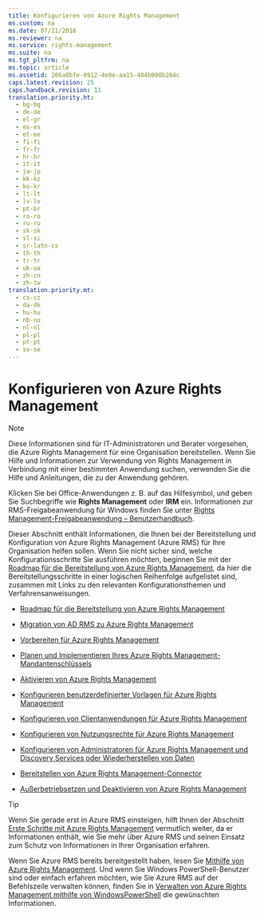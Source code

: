 ```yaml
---
title: Konfigurieren von Azure Rights Management
ms.custom: na
ms.date: 07/21/2016
ms.reviewer: na
ms.service: rights-management
ms.suite: na
ms.tgt_pltfrm: na
ms.topic: article
ms.assetid: 206a0bfe-0912-4e0e-aa15-484b000b264c
caps.latest.revision: 25
caps.handback.revision: 11
translation.priority.ht: 
  - bg-bg
  - de-de
  - el-gr
  - es-es
  - et-ee
  - fi-fi
  - fr-fr
  - hr-hr
  - it-it
  - ja-jp
  - kk-kz
  - ko-kr
  - lt-lt
  - lv-lv
  - pt-br
  - ro-ro
  - ru-ru
  - sk-sk
  - sl-si
  - sr-latn-cs
  - th-th
  - tr-tr
  - uk-ua
  - zh-cn
  - zh-tw
translation.priority.mt: 
  - cs-cz
  - da-dk
  - hu-hu
  - nb-no
  - nl-nl
  - pl-pl
  - pt-pt
  - sv-se
---
```

# Konfigurieren von Azure Rights Management
> [!NOTE]
> Diese Informationen sind für IT-Administratoren und Berater vorgesehen, die Azure Rights Management für eine Organisation bereitstellen. Wenn Sie Hilfe und Informationen zur Verwendung von Rights Management in Verbindung mit einer bestimmten Anwendung suchen, verwenden Sie die Hilfe und Anleitungen, die zu der Anwendung gehören.
> 
> Klicken Sie bei Office-Anwendungen z. B. auf das Hilfesymbol, und geben Sie Suchbegriffe wie **Rights Management** oder **IRM** ein. Informationen zur RMS-Freigabeanwendung für Windows finden Sie unter [Rights Management-Freigabeanwendung – Benutzerhandbuch](http://technet.microsoft.com/library/dn339006.aspx).

Dieser Abschnitt enthält Informationen, die Ihnen bei der Bereitstellung und Konfiguration von Azure Rights Management (Azure RMS) für Ihre Organisation helfen sollen. Wenn Sie nicht sicher sind, welche Konfigurationsschritte Sie ausführen möchten, beginnen Sie mit der [Roadmap für die Bereitstellung von Azure Rights Management](../../ems/AADRightsMgmt/Azure-Rights-Management-Deployment-Roadmap.md), da hier die Bereitstellungsschritte in einer logischen Reihenfolge aufgelistet sind, zusammen mit Links zu den relevanten Konfigurationsthemen und Verfahrensanweisungen.

-   [Roadmap für die Bereitstellung von Azure Rights Management](../../ems/AADRightsMgmt/Azure-Rights-Management-Deployment-Roadmap.md)

-   [Migration von AD RMS zu Azure Rights Management](../../ems/AADRightsMgmt/Migrating-from-AD-RMS-to-Azure-Rights-Management.md)

-   [Vorbereiten für Azure Rights Management](../../ems/AADRightsMgmt/Preparing-for-Azure-Rights-Management.md)

-   [Planen und Implementieren Ihres Azure Rights Management-Mandantenschlüssels](../../ems/AADRightsMgmt/Planning-and-Implementing-Your-Azure-Rights-Management-Tenant-Key.md)

-   [Aktivieren von Azure Rights Management](../../ems/AADRightsMgmt/Activating-Azure-Rights-Management.md)

-   [Konfigurieren benutzerdefinierter Vorlagen für Azure Rights Management](../../ems/AADRightsMgmt/Configuring-Custom-Templates-for-Azure-Rights-Management.md)

-   [Konfigurieren von Clientanwendungen für Azure Rights Management](../../ems/AADRightsMgmt/Configuring-Applications-for-Azure-Rights-Management.md)

-   [Konfigurieren von Nutzungsrechte für Azure Rights Management](../../ems/AADRightsMgmt/Configuring-Usage-Rights-for-Azure-Rights-Management.md)

-   [Konfigurieren von Administratoren für Azure Rights Management und Discovery Services oder Wiederherstellen von Daten](../../ems/AADRightsMgmt/Configuring-Super-Users-for-Azure-Rights-Management-and-Discovery-Services-or-Data-Recovery.md)

-   [Bereitstellen von Azure Rights Management-Connector](../../ems/AADRightsMgmt/Deploying-the-Azure-Rights-Management-Connector.md)

-   [Außerbetriebsetzen und Deaktivieren von Azure Rights Management](../../ems/AADRightsMgmt/Decommissioning-and-Deactivating-Azure-Rights-Management.md)

> [!TIP]
> Wenn Sie gerade erst in Azure RMS einsteigen, hilft Ihnen der Abschnitt [Erste Schritte mit Azure Rights Management](../../ems/AADRightsMgmt/Getting-Started-with-Azure-Rights-Management.md) vermutlich weiter, da er Informationen enthält, wie Sie mehr über Azure RMS und seinen Einsatz zum Schutz von Informationen in Ihrer Organisation erfahren.
> 
> Wenn Sie Azure RMS bereits bereitgestellt haben, lesen Sie [Mithilfe von Azure Rights Management](../../ems/AADRightsMgmt/Using-Azure-Rights-Management.md). Und wenn Sie Windows PowerShell-Benutzer sind oder einfach erfahren möchten, wie Sie Azure RMS auf der Befehlszeile verwalten können, finden Sie in [Verwalten von Azure Rights Management mithilfe von WindowsPowerShell](../../ems/AADRightsMgmt/Administering-Azure-Rights-Management-by-Using-Windows-PowerShell.md) die gewünschten Informationen.

